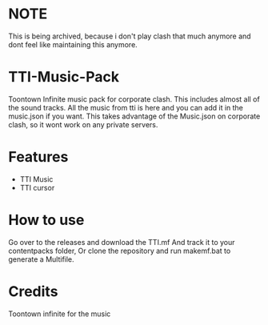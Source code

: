 # NOTE
This is being archived, because i don't play clash that much anymore and dont feel like maintaining this anymore.


# TTI-Music-Pack
Toontown Infinite music pack for corporate clash. This includes almost all of the sound tracks. All the music from tti is here and you can add it in the music.json if you want. This takes advantage of the Music.json on corporate clash, so it wont work on any private servers.

# Features
* TTI Music
* TTI cursor
# How to use
Go over to the releases and download the TTI.mf And track it to your contentpacks folder, Or clone the repository and run makemf.bat to generate a Multifile.
# Credits
Toontown infinite for the music
